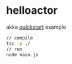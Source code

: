 # helloactor

akka [quickstart](http://akka.io/try-akka/) example

```sh
// compile
tsc -p ./
// run
node main.js
```
